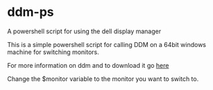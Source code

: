 # ddm-ps
A powershell script for using the dell display manager

This is a simple powershell script for calling DDM on a 64bit windows machine for switching monitors.

For more information on ddm and to download it go [here](http://www.dell.com/support/home/us/en/04/Drivers/DriversDetails?driverId=9YJ4T)

Change the $monitor variable to the monitor you want to switch to.

